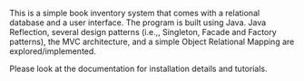 This is a simple book inventory system that comes with a relational database and a user interface.
The program is built using Java. Java Reflection, several design patterns (i.e.,, Singleton, Facade and Factory patterns), the MVC architecture, and a simple Object Relational Mapping are explored/implemented.

Please look at the documentation for installation details and tutorials.
